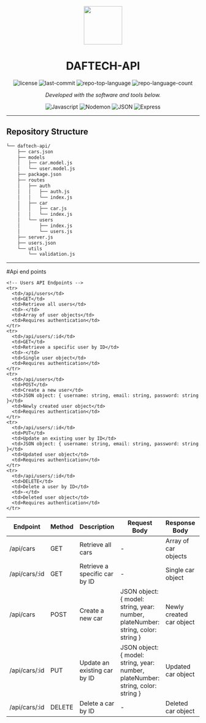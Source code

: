 <p align="center">
  <img src="https://cdn-icons-png.flaticon.com/512/6295/6295417.png" width="100" />
</p>
<p align="center">
    <h1 align="center">DAFTECH-API</h1>
</p>

<p align="center">
	<img src="https://img.shields.io/github/license/abdi-frost/daftech-api?style=flat&color=0080ff" alt="license">
	<img src="https://img.shields.io/github/last-commit/abdi-frost/daftech-api?style=flat&logo=git&logoColor=white&color=0080ff" alt="last-commit">
	<img src="https://img.shields.io/github/languages/top/abdi-frost/daftech-api?style=flat&color=0080ff" alt="repo-top-language">
	<img src="https://img.shields.io/github/languages/count/abdi-frost/daftech-api?style=flat&color=0080ff" alt="repo-language-count">
<p>
<p align="center">
		<em>Developed with the software and tools below.</em>
</p>
<p align="center">
	<img src="https://img.shields.io/badge/JavaScript-F7DF1E.svg?style=flat&logo=JavaScript&logoColor=black" alt="Javascript">
	<img src="https://img.shields.io/badge/Nodemon-76D04B.svg?style=flat&logo=Nodemon&logoColor=white" alt="Nodemon">
	<img src="https://img.shields.io/badge/JSON-000000.svg?style=flat&logo=JSON&logoColor=white" alt="JSON">
	<img src="https://img.shields.io/badge/Express-000000.svg?style=flat&logo=Express&logoColor=white" alt="Express">
</p>
<hr>

##  Repository Structure

```sh
└── daftech-api/
    ├── cars.json
    ├── models
    │   ├── car.model.js
    │   └── user.model.js
    ├── package.json
    ├── routes
    │   ├── auth
    │   │   ├── auth.js
    │   │   └── index.js
    │   ├── car
    │   │   ├── car.js
    │   │   └── index.js
    │   └── users
    │       ├── index.js
    │       └── users.js
    ├── server.js
    ├── users.json
    └── utils
        └── validation.js
```
<hr>
#Api end points

<table>
  <thead>
    <tr>
      <th>Endpoint</th>
      <th>Method</th>
      <th>Description</th>
      <th>Request Body</th>
      <th>Response Body</th>
      <th>Notes</th>
    </tr>
  </thead>
  <tbody>
    <!-- Cars API Endpoints -->
    <tr>
      <td>/api/cars</td>
      <td>GET</td>
      <td>Retrieve all cars</td>
      <td>-</td>
      <td>Array of car objects</td>
      <td>Requires authentication</td>
    </tr>
    <tr>
      <td>/api/cars/:id</td>
      <td>GET</td>
      <td>Retrieve a specific car by ID</td>
      <td>-</td>
      <td>Single car object</td>
      <td>Requires authentication</td>
    </tr>
    <tr>
      <td>/api/cars</td>
      <td>POST</td>
      <td>Create a new car</td>
      <td>JSON object: { model: string, year: number, plateNumber: string, color: string }</td>
      <td>Newly created car object</td>
      <td>Requires authentication</td>
    </tr>
    <tr>
      <td>/api/cars/:id</td>
      <td>PUT</td>
      <td>Update an existing car by ID</td>
      <td>JSON object: { model: string, year: number, plateNumber: string, color: string }</td>
      <td>Updated car object</td>
      <td>Requires authentication</td>
    </tr>
    <tr>
      <td>/api/cars/:id</td>
      <td>DELETE</td>
      <td>Delete a car by ID</td>
      <td>-</td>
      <td>Deleted car object</td>
      <td>Requires authentication</td>
    </tr>

    <!-- Users API Endpoints -->
    <tr>
      <td>/api/users</td>
      <td>GET</td>
      <td>Retrieve all users</td>
      <td>-</td>
      <td>Array of user objects</td>
      <td>Requires authentication</td>
    </tr>
    <tr>
      <td>/api/users/:id</td>
      <td>GET</td>
      <td>Retrieve a specific user by ID</td>
      <td>-</td>
      <td>Single user object</td>
      <td>Requires authentication</td>
    </tr>
    <tr>
      <td>/api/users</td>
      <td>POST</td>
      <td>Create a new user</td>
      <td>JSON object: { username: string, email: string, password: string }</td>
      <td>Newly created user object</td>
      <td>Requires authentication</td>
    </tr>
    <tr>
      <td>/api/users/:id</td>
      <td>PUT</td>
      <td>Update an existing user by ID</td>
      <td>JSON object: { username: string, email: string, password: string }</td>
      <td>Updated user object</td>
      <td>Requires authentication</td>
    </tr>
    <tr>
      <td>/api/users/:id</td>
      <td>DELETE</td>
      <td>Delete a user by ID</td>
      <td>-</td>
      <td>Deleted user object</td>
      <td>Requires authentication</td>
    </tr>
  </tbody>
</table>


